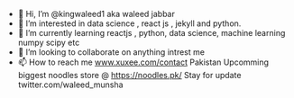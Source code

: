 - 👋 Hi, I’m @kingwaleed1 aka waleed jabbar
- 👀 I’m interested in  data science , react js , jekyll and python.
- 🌱 I’m currently learning  reactjs , python, data science, machine learning  numpy scipy etc
- 💞️ I’m looking to collaborate on anything intrest me 
- 📫 How to reach me www.xuxee.com/contact
  Pakistan Upcomming biggest noodles store @ https://noodles.pk/ Stay for update
  twitter.com/waleed_munsha

<!---

